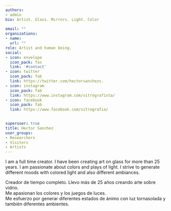 ```yaml
---
authors:
- admin
bio: Artist. Glass. Mirrors. Light. Color
  
email: ""
organizations:
- name: 
  url: ""
role: Artist and human being.
social:
- icon: envelope
  icon_pack: fas
  link: '#contact'
- icon: twitter
  icon_pack: fab
  link: https://twitter.com/hectorsanchezs.
- icon: instagram
  icon_pack: fab
  link: https://www.instagram.com/vitrografista/
- icon: facebook
  icon_pack: fab
  link: https://www.facebook.com/vitrografia/
  

superuser: true
title: Hector Sanchez
user_groups:
- Researchers
- Visitors
- Artists
---
```


I am a full time creator.
I have been creating art on glass for more than 25 years. 
I am passionate about colors and plays of light. 
I strive to generate different moods with colored light and also different ambiances.

Creador de tiempo completo. 
Llevo más de 25 años creando arte sobre vidrio.  
Me apasionan los colores y los juegos de luces.  
Me esfuerzo por generar diferentes estados de ánimo con luz tornasolada y también diferentes ambientes.
